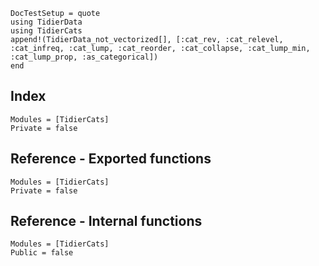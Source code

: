 ```@meta
DocTestSetup = quote
using TidierData
using TidierCats
append!(TidierData_not_vectorized[], [:cat_rev, :cat_relevel, :cat_infreq, :cat_lump, :cat_reorder, :cat_collapse, :cat_lump_min, :cat_lump_prop, :as_categorical])
end
```
## Index
```@index
Modules = [TidierCats]
Private = false
```

## Reference - Exported functions
```@autodocs
Modules = [TidierCats]
Private = false
```

## Reference - Internal functions
```@autodocs
Modules = [TidierCats]
Public = false
```